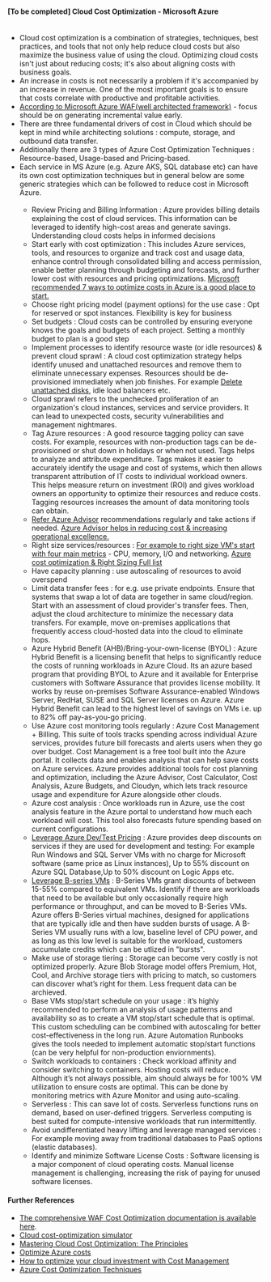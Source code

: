 #### [To be completed] Cloud Cost Optimization - Microsoft Azure <br/><br/>
* Cloud cost optimization is a combination of strategies, techniques, best practices, and tools that not only help reduce cloud costs but also maximize the business value of using the cloud. Optimizing cloud costs isn't just about reducing costs; it's also about aligning costs with business goals. 
* An increase in costs is not necessarily a problem if it's accompanied by an increase in revenue. One of the most important goals is to ensure that costs correlate with productive and profitable activities.<br/>
* [According to Microsoft Azure WAF(well architected framework)](https://learn.microsoft.com/en-us/azure/architecture/framework/#cost-optimization) - focus should be on generating incremental value early. <br/>
* There are three fundamental drivers of cost in Cloud which should be kept in mind while architecting solutions : compute, storage, and outbound data transfer. <br/>
* Additionally there are 3 types of Azure Cost Optimization Techniques : Resource-based, Usage-based and Pricing-based. <br/>
* Each service in MS Azure (e.g. Azure AKS, SQL database etc) can have its own cost optimization techniques but in general below are some generic strategies which can be followed to reduce cost in Microsoft Azure. <br/><br/>
  * Review Pricing and Billing Information : Azure provides billing details explaining the cost of cloud services. This information can be leveraged to identify high-cost areas and generate savings. Understanding cloud costs helps in informed decisions <br/>
  * Start early with cost optimization : This includes Azure services, tools, and resources to organize and track cost and usage data, enhance control through consolidated billing and access permission, enable better planning through budgeting and forecasts, and further lower cost with resources and pricing optimizations. [Microsoft recommended 7 ways to optimize costs in Azure is a good place to start.](https://azure.microsoft.com/en-us/solutions/cost-optimization/#ways-to-optimize) <br/>
  * Choose right pricing model (payment options) for the use case : Opt for reserved or spot instances. Flexibility is key for business <br/>
  * Set budgets : Cloud costs can be controlled by ensuring everyone knows the goals and budgets of each project. Setting a monthly budget to plan is a good step <br/>
  * Implement processes to identify resource waste (or idle resources) & prevent cloud sprawl : A cloud cost optimization strategy helps identify unused and unattached resources and remove them to eliminate unnecessary expenses. Resources should be de-provisioned immediately when job finishes. For example [Delete unattached disks](https://learn.microsoft.com/en-us/azure/virtual-machines/windows/find-unattached-disks), idle load balancers etc. <br/>
  * Cloud sprawl refers to the unchecked proliferation of an organization's cloud instances, services and service providers. It can lead to unexpected costs, security vulnerabilities and management nightmares. <br/>
  * Tag Azure resources : A good resource tagging policy can save costs. For example, resources with non-production tags can be de-provisioned or shut down in holidays or when not used. Tags helps to analyze and attribute expenditure. Tags makes it easier to accurately identify the usage and cost of systems, which then allows transparent attribution of IT costs to individual workload owners. This helps measure return on investment (ROI) and gives workload owners an opportunity to optimize their resources and reduce costs. Tagging resources increases the amount of data monitoring tools can obtain.<br/>
  * [Refer Azure Advisor](https://azure.microsoft.com/en-us/products/advisor/#features) recommendations regularly and take actions if needed. [Azure Advisor helps in reducing cost & increasing operational excellence.](https://learn.microsoft.com/en-us/azure/advisor/advisor-overview)  <br/>
  * Right size services/resources : [For example to right size VM's start with four main metrics](https://learn.microsoft.com/en-us/azure/advisor/advisor-cost-recommendations) - CPU, memory, I/O and networking. [Azure cost optimization & Right Sizing Full list](https://learn.microsoft.com/en-us/azure/advisor/advisor-reference-cost-recommendations)<br/>
  * Have capacity planning : use autoscaling of resources to avoid overspend <br/>
  * Limit data transfer fees : for e.g. use private endpoints. Ensure that systems that swap a lot of data are together in same cloud/region. Start with an assessment of cloud provider's transfer fees. Then, adjust the cloud architecture to minimize the necessary data transfers. For example, move on-premises applications that frequently access cloud-hosted data into the cloud to eliminate hops.<br/>
  * Azure Hybrid Benefit (AHB)/Bring-your-own-license (BYOL) : Azure Hybrid Benefit is a licensing benefit that helps to significantly reduce the costs of running workloads in Azure Cloud. Its an azure based program that providing BYOL to Azure and it available for Enterprise customers with Software Assurance that provides license mobility. It works by reuse on-premises Software Assurance-enabled Windows Server, RedHat, SUSE and SQL Server licenses on Azure. Azure Hybrid Benefit can lead to the highest level of savings on VMs i.e. up to 82% off pay-as-you-go pricing. <br/>
  * Use Azure cost monitoring tools regularly : Azure Cost Management + Billing. This suite of tools tracks spending across individual Azure services, provides future bill forecasts and alerts users when they go over budget. Cost Management is a free tool built into the Azure portal. It collects data and enables analysis that can help save costs on Azure services. Azure provides additional tools for cost planning and optimization, including the Azure Advisor, Cost Calculator, Cost Analysis, Azure Budgets, and Cloudyn, which lets track resource usage and expenditure for Azure alongside other clouds. <br/>
  * Azure cost analysis : Once workloads run in Azure, use the cost analysis feature in the Azure portal to understand how much each workload will cost. This tool also forecasts future spending based on current configurations.<br/>
  * [Leverage Azure Dev/Test Pricing](https://azure.microsoft.com/en-us/pricing/dev-test/) :  Azure provides deep discounts on services if they are used for development and testing: For example Run Windows and SQL Server VMs with no charge for Microsoft software (same price as Linux instances), Up to 55% discount on Azure SQL Database,Up to 50% discount on Logic Apps etc. <br/>
  * [Leverage B-series VMs](https://learn.microsoft.com/en-us/azure/virtual-machines/sizes-b-series-burstable) : B-Series VMs grant discounts of between 15-55% compared to equivalent VMs. Identify if there are workloads that need to be available but only occasionally require high performance or throughput, and can be moved  to B-Series VMs. Azure offers B-Series virtual machines, designed for applications that are typically idle and then have sudden bursts of usage. A B-Series VM usually runs with a low, baseline level of CPU power, and as long as this low level is suitable for the workload, customers accumulate credits which can be utlized in "bursts".  <br/>
  * Make use of storage tiering : Storage can become very costly is not optimized properly. Azure Blob Storage model offers Premium, Hot, Cool, and Archive storage tiers with pricing to match, so customers can discover what’s right for them. Less frequent data can be archieved.<br/>
  * Base VMs stop/start schedule on your usage : it’s highly recommended to perform an analysis of usage patterns and availability so as to create a VM stop/start schedule that is optimal. This custom scheduling can be combined with autoscaling for better cost-effectiveness in the long run.  Azure Automation Runbooks gives the tools needed to implement automatic stop/start functions (can be very helpful for non-production enviornments). <br/>
  * Switch workloads to containers : Check workload affinity and consider switching to containers. Hosting costs will reduce. Although it’s not always possible, aim should always be for 100% VM utilization to ensure costs are optimal. This can be done by monitoring metrics with Azure Monitor and using auto-scaling. <br/>
  * Serverless : This can save lot of costs. Serverless functions runs on demand, based on user-defined triggers. Serverless computing is best suited for compute-intensive workloads that run intermittently.<br/>
  * Avoid undifferentiated heavy lifting and leverage managed services : For example moving away from traditional databases to PaaS options (elastic databases). <br/>
  * Identify and minimize Software License Costs : Software licensing is a major component of cloud operating costs. Manual license management is challenging, increasing the risk of paying for unused software licenses. <br/>
  
  




#### Further References <br/>
* [The comprehensive WAF Cost Optimization documentation is available here](https://learn.microsoft.com/en-us/azure/architecture/framework/cost/).
* [Cloud cost-optimization simulator](https://www.mckinsey.com/capabilities/mckinsey-digital/our-insights/cloud-cost-optimization-simulator#)<br/>
* [Mastering Cloud Cost Optimization: The Principles](https://www.ibm.com/cloud/blog/mastering-cloud-cost-optimization-the-principles)<br/>
* [Optimize Azure costs](https://azure.microsoft.com/en-us/solutions/cost-optimization/#tools)<br/>
* [How to optimize your cloud investment with Cost Management](https://learn.microsoft.com/en-us/azure/cost-management-billing/costs/cost-mgt-best-practices)<br/>
* [Azure Cost Optimization Techniques](https://www.linkedin.com/pulse/azure-cost-optimization-techniques-dr-rabi-prasad-padhy?trk=pulse-article_more-articles_related-content-card)<br/>

